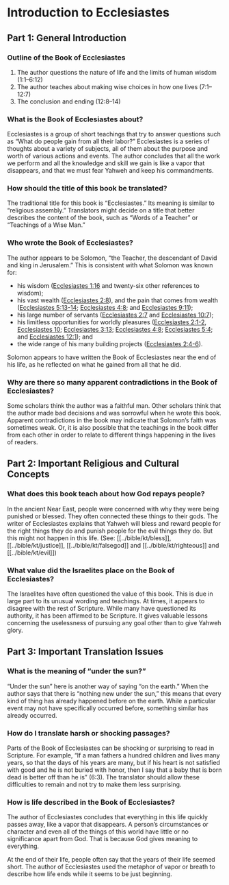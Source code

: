 # Introduction to Ecclesiastes
## Part 1: General Introduction

### Outline of the Book of Ecclesiastes

1. The author questions the nature of life and the limits of human wisdom (1:1–6:12)
1. The author teaches about making wise choices in how one lives (7:1–12:7)
1. The conclusion and ending (12:8–14)

### What is the Book of Ecclesiastes about?

Ecclesiastes is a group of short teachings that try to answer questions such as “What do people gain from all their labor?” Ecclesiastes is a series of thoughts about a variety of subjects, all of them about the purpose and worth of various actions and events. The author concludes that all the work we perform and all the knowledge and skill we gain is like a vapor that disappears, and that we must fear Yahweh and keep his commandments.

### How should the title of this book be translated?

The traditional title for this book is “Ecclesiastes.” Its meaning is similar to “religious assembly.” Translators might decide on a title that better describes the content of the book, such as “Words of a Teacher” or “Teachings of a Wise Man.”

### Who wrote the Book of Ecclesiastes?

The author appears to be Solomon, “the Teacher, the descendant of David and king in Jerusalem.” This is consistent with what Solomon was known for:
* his wisdom ([Ecclesiastes 1:16](../../ecc/01/16.md) and twenty-six other references to wisdom);
* his vast wealth ([Ecclesiastes 2:8](../../ecc/02/08.md)), and the pain that comes from wealth ([Ecclesiastes 5:13-14](../05/13.md); [Ecclesiastes 4:8](../../ecc/04/08.md); and [Ecclesiastes 9:11](../../ecc/09/11.md));
* his large number of servants ([Ecclesiastes 2:7](../../ecc/02/07.md) and [Ecclesiastes 10:7](../../ecc/10/07.md));
* his limitless opportunities for worldly pleasures ([Ecclesiastes 2:1-2](../02/01.md), [Ecclesiastes 10](../02/09.md); [Ecclesiastes 3:13](../../ecc/03/13.md); [Ecclesiastes 4:8](../../ecc/04/08.md); [Ecclesiastes 5:4](../../ecc/05/04.md); and [Ecclesiastes 12:1](../../ecc/12/01.md)); and
* the wide range of his many building projects ([Ecclesiastes 2:4-6](../02/04.md)).

Solomon appears to have written the Book of Ecclesiastes near the end of his life, as he reflected on what he gained from all that he did.

### Why are there so many apparent contradictions in the Book of Ecclesiastes?

Some scholars think the author was a faithful man. Other scholars think that the author made bad decisions and was sorrowful when he wrote this book. Apparent contradictions in the book may indicate that Solomon’s faith was sometimes weak. Or, it is also possible that the teachings in the book differ from each other in order to relate to different things happening in the lives of readers.

## Part 2: Important Religious and Cultural Concepts

### What does this book teach about how God repays people?

In the ancient Near East, people were concerned with why they were being punished or blessed. They often connected these things to their gods. The writer of Ecclesiastes explains that Yahweh will bless and reward people for the right things they do and punish people for the evil things they do. But this might not happen in this life. (See: [[../bible/kt/bless]], [[../bible/kt/justice]], [[../bible/kt/falsegod]] and [[../bible/kt/righteous]] and [[../bible/kt/evil]])

### What value did the Israelites place on the Book of Ecclesiastes?

The Israelites have often questioned the value of this book. This is due in large part to its unusual wording and teachings. At times, it appears to disagree with the rest of Scripture. While many have questioned its authority, it has been affirmed to be Scripture. It gives valuable lessons concerning the uselessness of pursuing any goal other than to give Yahweh glory.

## Part 3: Important Translation Issues

### What is the meaning of “under the sun?”

“Under the sun” here is another way of saying “on the earth.” When the author says that there is “nothing new under the sun,” this means that every kind of thing has already happened before on the earth. While a particular event may not have specifically occurred before, something similar has already occurred.

### How do I translate harsh or shocking passages?

Parts of the Book of Ecclesiastes can be shocking or surprising to read in Scripture. For example, “If a man fathers a hundred children and lives many years, so that the days of his years are many, but if his heart is not satisfied with good and he is not buried with honor, then I say that a baby that is born dead is better off than he is” (6:3). The translator should allow these difficulties to remain and not try to make them less surprising.

### How is life described in the Book of Ecclesiastes?

The author of Ecclesiastes concludes that everything in this life quickly passes away, like a vapor that disappears. A person’s circumstances or character and even all of the things of this world have little or no significance apart from God. That is because God gives meaning to everything.

At the end of their life, people often say that the years of their life seemed short. The author of Ecclesiastes used the metaphor of vapor or breath to describe how life ends while it seems to be just beginning.